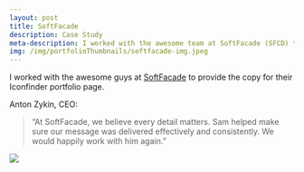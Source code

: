 ```yaml
---
layout: post
title: SoftFacade
description: Case Study
meta-description: I worked with the awesome team at SoftFacade (SFCD) to build their Iconfinder case study.
img: /img/portfolioThumbnails/softfacade-img.jpeg
---
```


I worked with the awesome guys at [SoftFacade](https://sfcd.com) to provide the copy for their Iconfinder portfolio page.

Anton Zykin, CEO:

>“At SoftFacade, we believe every detail matters. Sam helped make sure our message was delivered effectively and consistently. We would happily work with him again.”

<img src="/img/Iconfinder-Logo-Redesign-Case-Study-–-SoftFacade.jpg">
 